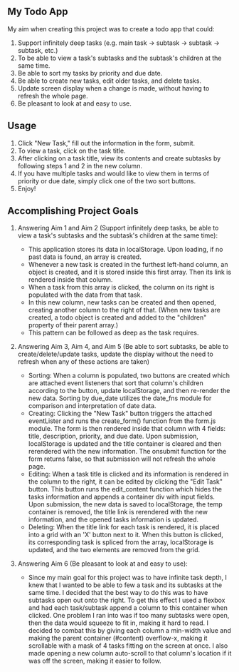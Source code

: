 ## My Todo App

My aim when creating this project was to create a todo app that could:
1. Support infinitely deep tasks (e.g. main task -> subtask -> subtask -> subtask, etc.)
2. To be able to view a task's subtasks and the subtask's children at the same time.
3. Be able to sort my tasks by priority and due date.
4. Be able to create new tasks, edit older tasks, and delete tasks.
5. Update screen display when a change is made, without having to refresh the whole page.
6. Be pleasant to look at and easy to use.

## Usage
1. Click "New Task," fill out the information in the form, submit.
2. To view a task, click on the task title.
3. After clicking on a task title, view its contents and create subtasks by following steps 1 and 2 in the new column.
4. If you have multiple tasks and would like to view them in terms of priority or due date, simply click one of the two sort buttons.
5. Enjoy!

<!-- Insert video here -->

## Accomplishing Project Goals

1. Answering Aim 1 and Aim 2 (Support infinitely deep tasks, be able to view a task's subtasks and the subtask's children at the same time): 
    - This application stores its data in localStorage. Upon loading, if no past data is found, an array is created. 
    - Whenever a new task is created in the furthest left-hand column, an object is created, and it is stored inside this first array. Then its link is rendered inside that column.
    - When a task from this array is clicked, the column on its right is populated with the data from that task. 
    - In this new column, new tasks can be created and then opened, creating another column to the right of that. (When new tasks are created, a todo object is created and added to the "children" property of their parent array.)
    - This pattern can be followed as deep as the task requires.

2. Answering Aim 3, Aim 4, and Aim 5 (Be able to sort subtasks, be able to create/delete/update tasks, update the display without the need to refresh when any of these actions are taken)
    - Sorting: When a column is populated, two buttons are created which are attached event listeners that sort that column's children according to the button, update localStorage, and then re-render the new data. Sorting by due_date utilizes the date_fns module for comparison and interpretation of date data.
    - Creating: Clicking the "New Task" button triggers the attached eventLister and runs the create_form() function from the form.js module. The form is then rendered inside that column with 4 fields: title, description, priority, and due date. Upon submission, localStorage is updated and the title container is cleared and then rerendered with the new information. The onsubmit function for the form returns false, so that submission will not refresh the whole page.
    - Editing: When a task title is clicked and its information is rendered in the column to the right, it can be edited by clicking the "Edit Task" button. This button runs the edit_content function which hides the tasks information and appends a container div with input fields. Upon submission, the new data is saved to localStorage, the temp container is removed, the title link is rerendered with the new information, and the opened tasks information is updated.
    - Deleting: When the title link for each task is rendered, it is placed into a grid with an 'X' button next to it. When this button is clicked, its corresponding task is spliced from the array, localStorage is updated, and the two elements are removed from the grid.

3. Answering Aim 6 (Be pleasant to look at and easy to use):
    - Since my main goal for this project was to have infinite task depth, I knew that I wanted to be able to few a task and its subtasks at the same time. I decided that the best way to do this was to have subtasks open out onto the right. To get this effect I used a flexbox and had each task/subtask append a column to this container when clicked. One problem I ran into was if too many subtasks were open, then the data would squeeze to fit in, making it hard to read. I decided to combat this by giving each column a min-width value and making the parent container (#content) overflow-x, making it scrollable with a mask of 4 tasks fitting on the screen at once. I also made opening a new column auto-scroll to that column's location if it was off the screen, making it easier to follow.
